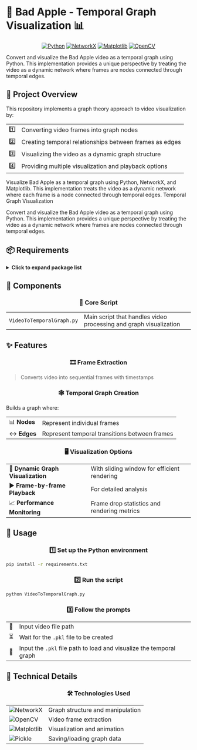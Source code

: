 # 🍎 Bad Apple - Temporal Graph Visualization 📊

<div align="center">

[![Python](https://img.shields.io/badge/Python-3.10+-blue?style=for-the-badge&logo=python&logoColor=white)](https://www.python.org/)
[![NetworkX](https://img.shields.io/badge/NetworkX-3.5-orange?style=for-the-badge&logo=graphql&logoColor=white)](https://networkx.org/)
[![Matplotlib](https://img.shields.io/badge/Matplotlib-3.10.5-11557c?style=for-the-badge)](https://matplotlib.org/)
[![OpenCV](https://img.shields.io/badge/OpenCV-4.12.0-5C3EE8?style=for-the-badge&logo=opencv&logoColor=white)](https://opencv.org/)

</div>

Convert and visualize the Bad Apple video as a temporal graph using Python. This implementation provides a unique perspective by treating the video as a dynamic network where frames are nodes connected through temporal edges.

## 🌟 Project Overview

This repository implements a graph theory approach to video visualization by:

<table>
  <tr>
    <td>1️⃣</td>
    <td>Converting video frames into graph nodes</td>
  </tr>
  <tr>
    <td>2️⃣</td>
    <td>Creating temporal relationships between frames as edges</td>
  </tr>
  <tr>
    <td>3️⃣</td>
    <td>Visualizing the video as a dynamic graph structure</td>
  </tr>
  <tr>
    <td>4️⃣</td>
    <td>Providing multiple visualization and playback options</td>
  </tr>
</table>

Visualize Bad Apple as a temporal graph using Python, NetworkX, and Matplotlib. This implementation treats the video as a dynamic network where each frame is a node connected through temporal edges. Temporal Graph Visualization

Convert and visualize the Bad Apple video as a temporal graph using Python. This implementation provides a unique perspective by treating the video as a dynamic network where frames are nodes connected through temporal edges.

## 📦 Requirements

<details>
<summary><b>Click to expand package list</b></summary>

```
matplotlib==3.10.5
networkx==3.5
numpy==2.2.6
opencv-python==4.12.0.88
```
</details>

## 🧩 Components

<div align="center">
  
### 🔧 Core Script
  
</div>

<table>
  <tr>
    <td><code>VideoToTemporalGraph.py</code></td>
    <td>Main script that handles video processing and graph visualization</td>
  </tr>
</table>

## ✨ Features

<div align="center">
  
### 🎞️ Frame Extraction
  
</div>

> Converts video into sequential frames with timestamps

<div align="center">
  
### 🕸️ Temporal Graph Creation
  
</div>

Builds a graph where:
<table>
  <tr>
    <td>📊 <b>Nodes</b></td>
    <td>Represent individual frames</td>
  </tr>
  <tr>
    <td>↔️ <b>Edges</b></td>
    <td>Represent temporal transitions between frames</td>
  </tr>
</table>

<div align="center">
  
### 🖥️ Visualization Options
  
</div>

<table>
  <tr>
    <td>🌊 <b>Dynamic Graph Visualization</b></td>
    <td>With sliding window for efficient rendering</td>
  </tr>
  <tr>
    <td>▶️ <b>Frame-by-frame Playback</b></td>
    <td>For detailed analysis</td>
  </tr>
  <tr>
    <td>📈 <b>Performance Monitoring</b></td>
    <td>Frame drop statistics and rendering metrics</td>
  </tr>
</table>

## 🚀 Usage

<div align="center">
  
### 1️⃣ Set up the Python environment
  
</div>

```bash
pip install -r requirements.txt
```

<div align="center">
  
### 2️⃣ Run the script
  
</div>

```bash
python VideoToTemporalGraph.py
```

<div align="center">
  
### 3️⃣ Follow the prompts
  
</div>

<table>
  <tr>
    <td>📁</td>
    <td>Input video file path</td>
  </tr>
  <tr>
    <td>⏳</td>
    <td>Wait for the <code>.pkl</code> file to be created</td>
  </tr>
  <tr>
    <td>📂</td>
    <td>Input the <code>.pkl</code> file path to load and visualize the temporal graph</td>
  </tr>
</table>

## 🧪 Technical Details

<div align="center">
  
### 🛠️ Technologies Used
  
</div>

<table>
  <tr>
    <td><img src="https://img.shields.io/badge/NetworkX-orange?style=flat-square" alt="NetworkX"/></td>
    <td>Graph structure and manipulation</td>
  </tr>
  <tr>
    <td><img src="https://img.shields.io/badge/OpenCV-blue?style=flat-square" alt="OpenCV"/></td>
    <td>Video frame extraction</td>
  </tr>
  <tr>
    <td><img src="https://img.shields.io/badge/Matplotlib-green?style=flat-square" alt="Matplotlib"/></td>
    <td>Visualization and animation</td>
  </tr>
  <tr>
    <td><img src="https://img.shields.io/badge/Pickle-purple?style=flat-square" alt="Pickle"/></td>
    <td>Saving/loading graph data</td>
  </tr>
</table>